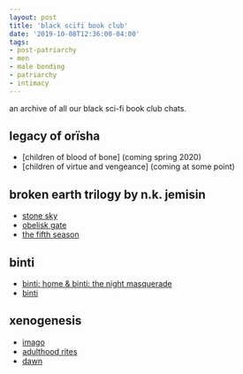 ```yaml
---
layout: post
title: 'black scifi book club'
date: '2019-10-08T12:36:00-04:00'
tags:
- post-patriarchy
- men
- male bonding
- patriarchy
- intimacy
--- 
```


an archive of all our black sci-fi book club chats.

## legacy of orïsha

* [children of blood of bone] (coming spring 2020)
* [children of virtue and vengeance] (coming at some point)

## broken earth trilogy by n.k. jemisin

* [stone sky](https://www.youtube.com/watch?v=mPatOeeYO8s)
* [obelisk gate](https://www.youtube.com/watch?v=0j2ILWDH4VE)
* [the fifth season](https://www.youtube.com/watch?v=WWe1yWo63Rw)

## binti

* [binti: home & binti: the night masquerade](https://www.youtube.com/watch?v=2g81yupF_tQ)
* [binti](https://www.youtube.com/watch?v=a9eo2m5ahLI)

## xenogenesis

* [imago](https://www.youtube.com/watch?v=tTBeHvMi_RE)
* [adulthood rites](https://www.youtube.com/watch?v=KkNEpf89v3g)
* [dawn](https://www.youtube.com/watch?v=agmtfHBc6XA)


<!-- hyperlink bank -->


<!-- &#042; = asterisk -->
<!-- &#039; = single quote '-->
